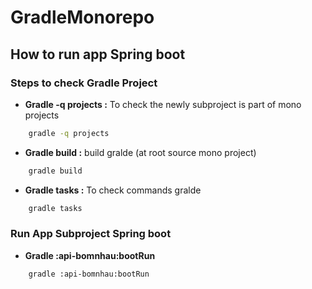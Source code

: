# GradleMonorepo

## How to run app Spring boot

### Steps to check Gradle Project

*  **Gradle -q projects :** To check the newly subproject is part of mono projects
```bash 
    gradle -q projects  
```

* **Gradle build :** build gralde (at root source mono project)
```bash 
    gradle build
```

* **Gradle tasks :** To check commands gralde
```bash 
    gradle tasks
```


### Run App Subproject Spring boot
*  **Gradle :api-bomnhau:bootRun**
```bash 
    gradle :api-bomnhau:bootRun
```
